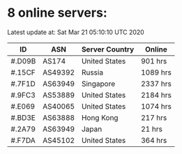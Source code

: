 # 8 online servers:

Latest update at: Sat Mar 21 05:10:10 UTC 2020

| ID | ASN | Server Country | Online |
| -- | --- | -------------- | ------ |
| #.D09B | AS174 | United States | 901 hrs |
| #.15CF | AS49392 | Russia | 1089 hrs |
| #.7F1D | AS63949 | Singapore | 2337 hrs |
| #.9FC3 | AS53889 | United States | 2184 hrs |
| #.E069 | AS40065 | United States | 1074 hrs |
| #.BD3E | AS63888 | Hong Kong | 217 hrs |
| #.2A79 | AS63949 | Japan | 21 hrs |
| #.F7DA | AS45102 | United States | 364 hrs |

